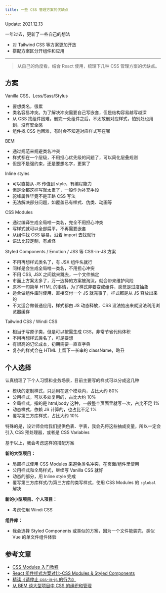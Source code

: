 ```yaml
---
title: 一些 CSS 管理方案的优缺点
---
```


Update: 2021.12.13

一年过去，更新了一些自己的想法

- 对 Tailwind CSS 等方案更加开放
- 搭配方案区分开组件和应用

----

> 从自己的角度看，结合 React 使用，梳理下几种 CSS 管理方案的优缺点。

## 方案

Vanilla CSS、Less/Sass/Stylus

- 要想类名，很累
- 类名容易冲突。为了解决冲突需要自己写嵌套，但是结构容易越写越深
- 从 CSS 找组件困难，删完一处组件之后，不太敢删对应样式，怕别处也用到，没有安全感
- 组件找 CSS 也困难，有时会不知道对应样式写在哪

BEM

- 通过规范来规避类名冲突
- 样式都在一个层级，不用担心优先级的问题了，可以简化层叠规则
- 但是不是强约束，还是要想名字，更累了

Inline styles

- 可以直接从 JS 传值到 style，有编程能力
- 但是全都这样写就太累了，一般作为补充手段
- 驼峰属性毕竟不是正路 CSS 写法
- 无法解决部分问题，如覆盖已有样式、伪类、动画等

CSS Modules

- 通过编译生成全局唯一类名，完全不用担心冲突
- 写样式就可以全部扁平，不再需要嵌套
- 从组件找 CSS 容易，沿着 import 去找就行
- 语法比较定制，有点怪

Styled Components / Emotion / JSS 等 CSS-in-JS 方案

- 不用再想样式类名了，有 JSX 组件名就行
- 同样是会生成全局唯一类名，不用担心冲突
- 不用 CSS, JSX 之间跳来跳去，一个文件搞定
- 市面上方案太多了，万一选择的方案被淘汰，就会带来维护风险
- 原本一句简单 HTML 的事情，为了样式非要变成组件，感觉是过度抽象
- 适合做组件库时使用，直接交付一个 JS 就完事了，样式都是从 JS 释放出来的
- 不太适合做普通应用，样式都由 JS 动态释放，CSS 没法抽出来就没法利用浏览器缓存

Tailwind CSS / Windi CSS

- 相当于写原子类，但是可以按需生成 CSS，非常节省代码体积
- 不用再想样式类名了，可是要想
- 有很高的记忆成本，初期需要一直查字典
- 复杂的样式会在 HTML 上留下一长串的 className，略丑

## 个人选择

认真梳理了下个人习惯和业务场景，目前主要写的样式可以分成这几种

- 模块的定制样式，只适用在这个模块内，占比大约 80%
- 公用样式，可以多处复用的，占比大约 10%
- 全局样式，指的是 html,body 这种，一般整个页面里就写一次，占比不足 1%
- 动态样式，依赖 JS 计算的，也占比不足 1%
- 覆写第三方库样式，占比大约 10%

特殊的是，设计师会给我们提供色表、字表，我会先将这些抽成变量，所以一定会引入 CSS 预处理器，或者是 CSS Variables

基于以上，我会考虑这样的搭配方案

**新的大型项目：**

- 局部样式使用 CSS Modules 来避免类名冲突，在页面/组件里使用
- 公用样式和全局样式，继续写 Vanilla CSS 就好
- 动态的部分，用 Inline style 完成
- 覆写第三方库样式/为第三方库的类写样式，使用 CSS Modules 的 `:global` 解决

**新的小型项目、个人项目：**

- 考虑使用 Windi CSS

**组件库：**

- 我会选择 Styled Components 或类似的方案，因为一个文件能装完，类似 Vue 的单文件组件体验

## 参考文章

- [CSS Modules 入门教程](https://juejin.im/post/5b8373b2e51d4538e6332dbb)
- [React 组件样式方案对比-CSS Modules & Styled Components](http://hkongm.github.io/2018/07/25/ReactStyleTypes/)
- [精读《请停止 css-in-js 的行为》](https://zhuanlan.zhihu.com/p/26878157)
- [从 BEM 谈大型项目中 CSS 的组织和管理](https://www.ibm.com/developerworks/cn/web/1512_chengfu_bem/index.html)
